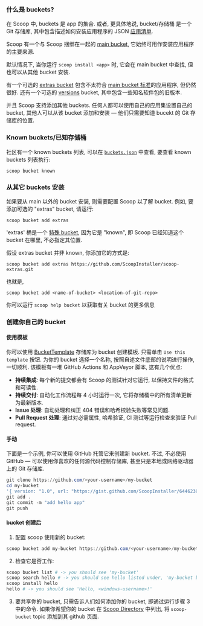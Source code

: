 ### 什么是 buckets?

在 Scoop 中, buckets 是 app 的集合. 或者, 更具体地说, bucket/存储桶 是一个 Git 存储库, 其中包含描述如何安装应用程序的 JSON [应用清单](App-Manifests).

Scoop 有一个与 Scoop 捆绑在一起的 [main bucket](https://github.com/ScoopInstaller/Main/tree/master/bucket), 它始终可用作安装应用程序的主要来源.

默认情况下, 当你运行 `scoop install <app>` 时, 它会在 main bucket 中查找, 但也可以从其他 bucket 安装.

有一个可选的 [extras bucket](https://github.com/ScoopInstaller/scoop-extras) 包含不太符合 [main bucket 标准](https://github.com/ScoopInstaller/scoop/wiki/Criteria-for-including-apps-in-the-main-bucket)的应用程序, 但仍然很好. 还有一个可选的 [versions](https://github.com/ScoopInstaller/Versions) bucket, 其中包含一些知名软件包的旧版本.

并且 Scoop 支持添加其他 buckets. 任何人都可以使用自己的应用集设置自己的 bucket, 其他人可以从该 bucket 添加和安装 — 他们只需要知道 bucekt 的 Git 存储库的位置.

### Known buckets/已知存储桶

社区有一个 known buckets 列表, 可以在 [`buckets.json`](https://github.com/ScoopInstaller/scoop/blob/master/buckets.json) 中查看, 要查看 known buckets 列表执行:

```command line
scoop bucket known
```

### 从其它 buckets 安装

如果要从 main 以外的 bucket 安装, 则需要配置 Scoop 以了解 bucket. 例如, 要添加可选的 "extras" bucket, 请运行:

```command line
scoop bucket add extras
```

'extras' 桶是一个 [特殊 bucket](https://github.com/ScoopInstaller/scoop/blob/master/buckets.json), 因为它是 "known", 即 Scoop 已经知道这个 bucket 在哪里, 不必指定其位置.

假设 extras bucket 并非 known, 你添加它的方式是:

```command line
scoop bucket add extras https://github.com/ScoopInstaller/scoop-extras.git
```

也就是,

```command line
scoop bucket add <name-of-bucket> <location-of-git-repo>
```

你可以运行 `scoop help bucket` 以获取有关 bucket 的更多信息

### 创建你自己的 bucket

#### 使用模板

你可以使用 [BucketTemplate](https://github.com/ScoopInstaller/BucketTemplate) 存储库为 bucket 创建模板. 只需单击 `Use this template` 按钮. 为你的 bucket 选择一个名称, 按照自述文件底部的说明进行操作, 一切顺利. 该模板有一堆 GitHub Actions 和 AppVeyor 脚本, 这有几个优点:
- **持续集成**: 每个新的提交都会有 Scoop 的测试针对它运行, 以保持文件的格式和可读性.
- **持续交付**: 自动化工作流程每 4 小时运行一次, 它将存储桶中的所有清单更新为最新版本.
- **Issue 处理**: 自动处理和纠正 404 错误和哈希校验失败等常见问题.
- **Pull Request 处理**: 通过对必需属性, 哈希验证, CI 测试等运行检查来验证 Pull request.

#### 手动

下面是一个示例, 你可以使用 GitHub 托管它来创建新 bucket. 不过, 不必使用 GitHub — 可以使用你喜欢的任何源代码控制存储库, 甚至只是本地或网络驱动器上的 Git 存储库.

```powershell
git clone https://github.com/<your-username>/my-bucket
cd my-bucket
'{ version: "1.0", url: "https://gist.github.com/ScoopInstaller/6446238/raw/hello.ps1", bin: "hello.ps1" }' > hello.json
git add .
git commit -m "add hello app"
git push
```

#### bucket 创建后

1. 配置 scoop 使用新的 bucket:

```powershell
scoop bucket add my-bucket https://github.com/<your-username>/my-bucket
```

2. 检查它是否工作:

```powershell
scoop bucket list # -> you should see 'my-bucket'
scoop search hello # -> you should see hello listed under, 'my-bucket bucket:'
scoop install hello
hello # -> you should see 'Hello, <windows-username>!'
```

3. 要共享你的 bucket, 只需告诉人们如何添加你的 bucket, 即通过运行步骤 3 中的命令. 如果你希望你的 bucket 在 [Scoop Directory](https://github.com/rasa/scoop-directory) 中列出, 将 `scoop-bucket` topic 添加到其 github 页面.
